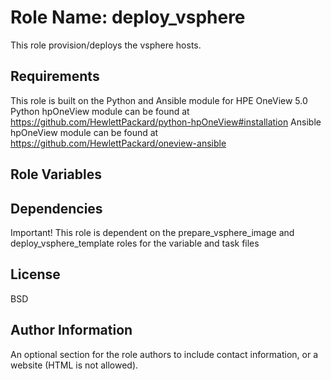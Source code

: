 Role Name: deploy_vsphere
=========

This role provision/deploys the vsphere hosts.

Requirements
------------

This role is built on the Python and Ansible module for HPE OneView 5.0
Python hpOneView module can be found at https://github.com/HewlettPackard/python-hpOneView#installation
Ansible hpOneView module can be found at https://github.com/HewlettPackard/oneview-ansible

Role Variables
--------------

Dependencies
------------
Important! This role is dependent on the prepare_vsphere_image and deploy_vsphere_template roles for the variable and task files

License
-------

BSD

Author Information
------------------

An optional section for the role authors to include contact information, or a website (HTML is not allowed).
